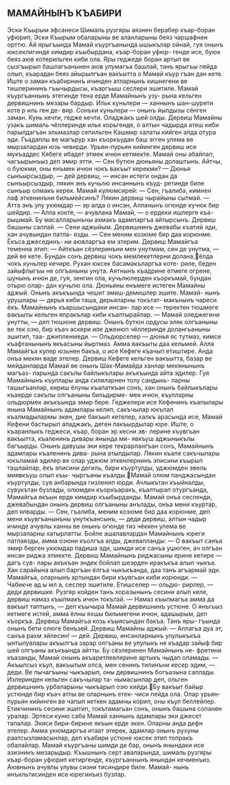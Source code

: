 ## МАМАЙНЫНЪ КЪАБИРИ
Эски Къырым эфсанеси
Шималь рузгяры аязнен берабер къар-боран уфюрип, Эски Къырым обаларыны ве аланларыны беяз чаршафнен орттю. Ай ярыгъында Мамай къургъанында ышыкълар ойнай, гуя онынъ юксеклигинде кимдир къыбырдана, къар-боран уфюр- генде исе, буюк беяз аюв котерильген киби ола.
Яры геджеде боран артып ве сызгъырып башлагъанынен аюв улумагъа башлай, танъ ярыгъы пейда олып, къарадан беяз айырылгъан вакъытта о Мамай къур гъан дан кете.
Иште о заман къабирнинъ ичинден атларнынъ кишнегени ве тишлерининъ гъычырдысы, къаргъыш сеслери эшитиле.
Мамай къургъаннынъ этегинде тена ерде Мамайнынъ узу- рына кельген дервишнинъ мезары бардыр.
Ильк куньлери — ханнынъ шан-шурети коте р иль ген де- вир. Сонъки куньлери — онынъ йылдызы сёнген заман.
Кунь кечти, гедже кечти. Оладжакъ шей олды.
Дервиш Мамайны узакъ шималь чёллеринде ильк корьгенде, о алтын чадырда атеш киби парылдагъан эльмазлар сепильген Кашмир халаты кийген алда отура эди.
Гъадаплы ве магърур хан къоркъудан баш эгген улема ве мырзалардан юзь чевирди.
Урьян-пурьян кийинген дервиш исе мукъаддес Кябеге ибадет этмек ичюн кетмекте.
Мамай оны абайлап, чагъырынъыз деп эмир этти.
— Сен бутюн дюньяны долаштынъ. Айтчы, о буюкми, оны енъмек ичюн чокъ вакъыт керекми?
— Дюнья сынъырсыздыр, — дей дервиш, — инсан истеги ондан да сынъырсыздыр, лякин энъ кучьлю инсаннынъ къуд- ретинде биле сынъыр олмакъ керек.
Мамай кулюмсирей:
— Сен, гъалиба, кимнен лаф эткенинъни бильмейсинъ?
Лякин дервиш чырайыны сытмай.
— Атта энъ улу укюмдар — эр алда о инсан, Алланынъ огюнде кучюк бир шейдир.
— Алла кокте, — ачувлана Мамай, — о ердеки ишлерге къа- рышмай. Бу масалларынъны ахмакъ адамларгъа айтырсынъ.
Дервиш башыны саллай.
— Сени аджыйым.
Дервишнинъ джевабы къатий эди, хан ачувындан патла- язды.
— Сен меним козюме бир даа корюнме. Ёкъса джесединъ- ни аювларгъа ем этерим.
Дервиш Мамайгъа теменна этип:
— Айткъан сёзлеринъни мен унутмам, сен де унутма, — дей ве кете. Бундан сонъ дервиш чокъ мемлекетлерни долана,ёлда чокъ куньлер кечире. Рухан юксек басамакъларгъа коте- риле, беден зайыфлыгъы не олгъаныны унута.
Аятнынъ къадрине етмеге огрене, шунынъ ичюн де, гуя, зенгин ола, кучьлюлерден къоркъмай, бундан отьрю олар- дан кучьлю ола. Дюньяны енъмеге истеген Мамайны аджый. Онынъ акъкъында чешит эмиш-демишлер эшите. Мамай- нынъ урушлары — дерья киби таша, дерьяларны токътат- макънынъ чареси ёкъ. Мамайнынъ къаршысындаки инсан- лар исе — теректен тюшмеге вакъыты кельген япракълар киби къалтырайлар.
— Мамай оледжегини унутты, — деп тюшюне дервиш.
Онынъ бутюн ордусы эляк олгъаныны ве тек озю, бир къач
аскери иле дженюп чёллеринде долангьаныны эшитип, таа- джипленмеди.
— Ольдюрселер — дюнья яс тутмаз, кимсе къафтанынынъ якъасыны йыртмаз.
Амма вакъыты даа кельмей. Алла Мамайгъа кулер юзьнен бакъа, о исе Кефеге къачып етиштире. Анда онъа мекян ваде этелер.
Дервиш Кефеге кельген вакъытта, базар ве мейданларда Мамай ве онынъ Шах-Мамайда ханлар мекянынынъ магъаз- ларында сакълы байлыкълары акъкъында айта эдилер.
Гуя Мамайнынъ къуллары анда силяларнен толу сандыкь- ларны ташыгъанлар, кириш ёлуны къапаткъан сонъ, хан онынъ байлыкълары къаерде сакълы олгъаныны бильдирме- мек ичюн, къулларны ольдюрмек акъкъында эмир бере.
Геджелери исе Кефенинъ къапылары янына Мамайнынъ адамлары келип, сакъчылар юкълап къалмадылармы экен, дие бакъып кетелер, халкъ арасында исе, Мамай Кефени бастырып аладжакъ, деген лакъырдылар юре.
Иште, о къаранлыкъ геджеси, къар, боран эр кесни эв- лерине къувгъан вакъытта, къаленинъ дивары янында ми- явкъуш аджыныкълы багъырды. Онынъ давушы эки кере текрарлангъан сонъ, Мамайнынъ адамлары къаленинъ дива- рына атылдылар.
Лякин къале сакъчылары юкъламай эдилер ве олар уджюм эткенлернинъ эписини къырып ташлайлар, ёкъ эписини дегиль, бири къуртулды, уджюмден эвель миявкъуш олып къы- чыргъаны къалды.Мамай олюм панджасындан къуртулды, сув анбарында гизленип юрди. Ачлыкътан къыйналды, сувукътан бузлады, олюмден къоркъаракъ, къалтырап отургъанда, Мамайгьа якъын ерде кимдир къыбырданды.
Мамай онъа сесленди, джевабындан онынъ дервиш олгъаныны анълады, онъа мени къуртар, деп ялварды.
— Сен, гъалиба, меним козюме бир даа корюнме, деп мени къувгъанынъны унуткъансынъ, — деди дервиш, алтын чадыр ичинде ачувлы ханны ве онынъ огюнде тиз чёккен улема ве мырзаларны хатырлатты.
Бойле ашалавлардан Мамайнынъ юреги патлаязды, амма озюни къолгъа алды, джевапланды:
— О вакъыт санъа эмир берген укюмдар падиша эди, шимди исе санъа ушюген, ач олгъан инсан риджа этмекте.
Дервиш Мамайнынъ риджасыны ерине кетире — дагъ сув- лары акъкъан эндек бойлап шеэрден иракъкъа алып чыкъа.
Хан сарайына алып баргъан ёлгъа чыкъкъанда, даа танъ агъармай эди. Мамайгьа, оларнынъ артындан бири къувгьан киби корюнди.
— Чабикче ад ы мл а, сеслер эшитиле. Етишселер — ольдю- рирлер, — деди дервишке.
Рузгяр койден танъ хоразынынъ сесини алып келе, дервиш намаз къылмакъ ичюн токътай.
— Намаз къылмагъа амма да вакъыт таптынъ, — деп къычыра Мамай дервишнинъ устюне. О янъгьыз кетмеге истей, амма ёлны яхшы бильмегени ичюн, адашырым, деп къоркъа.
Дервиш Мамайгьа козь къыясындан бакъа. Танъ яры- гъында онынъ бети олюге бенъзей. Дервиш Мамайны аджый:
— Аллагьа дуа эт, санъа рахм эйлесин! — дей.
Дервиш, инсанларнынъ улулыкъкъа ынтылувлары акъылгъа зарар олгъаны ве улулыкъ не къадар зайыф бир шей олгъаны акъкъында айтты. Бу сёзлеринен Мамайнынъ не- фретини къазанды, Мамай онынъ акъаретлевлерине артыкъ чыдап оламады.
— Акъылсыз къул, вакъытым олса, мен сенинъ тилинъни кесер эдим, — деди. Ве пычагъыны чыкъарып, оны дервишнинъ богъазына саплады. Излеринден кельген сакъчылар та- нымасынлар деп, ольген дервишнинъ урбаларыны чыкъарып озю кийди.Бу вакъыт байыр устюнде бир къач атлы ве оларнынъ етек- чиси пейда ола. Олар урьян-пурьян кийинген ве чапып кеткен адамны корип, оны къул беллейлер. Етикчининъ сесини эшитип, токътамагьан сонъ, онынъ башына сопанен уралар.
Эртеси куню саба Мамай ханнынъ адамлары эки джесет тапалар. Экиси бири-бирине якъын ерде экен. Оларны анда дефн этелер.
Амма укюмдаргъа итаат этерек, адамлар онынъ рухуны раатсызламасынлар, деп къабири устюне юксек этип топракъ обалайлар.
Мамай къургъаны шимди де бар, онынъ янындаки исе азизнинъ мезарыдыр.
Къышнынъ серт аваларында, шималь рузгяры къар-боран уфюрип кетиргенде, къургъаннынъ янындан кечменъиз.
Аювнынъ ачувлы улувы сизни тисиндире биле. Мамай- нынъ инъильтисинден исе юрегинъиз бузлар.
